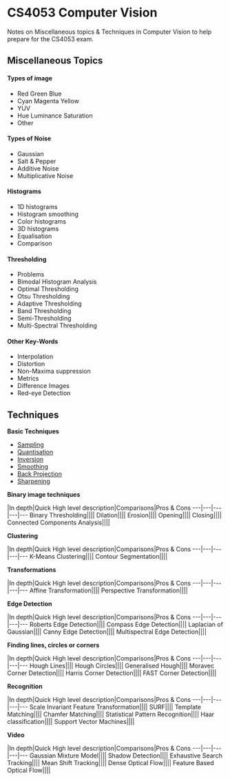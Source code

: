 
# CS4053 Computer Vision

Notes on Miscellaneous topics & Techniques in Computer Vision to help prepare for the CS4053 exam.

## Miscellaneous Topics

#### Types of image
* Red Green Blue
* Cyan Magenta Yellow
* YUV
* Hue Luminance Saturation
* Other

#### Types of Noise
* Gaussian
* Salt & Pepper
* Additive Noise
* Multiplicative Noise

#### Histograms
* 1D histograms
* Histogram smoothing
* Color histograms
* 3D histograms
* Equalisation
* Comparison

#### Thresholding
* Problems
* Bimodal Histogram Analysis
* Optimal Thresholding
* Otsu Thresholding
* Adaptive Thresholding
* Band Thresholding
* Semi-Thresholding
* Multi-Spectral Thresholding

#### Other Key-Words
* Interpolation
* Distortion
* Non-Maxima suppression
* Metrics
* Difference Images
* Red-eye Detection

## Techniques

**Basic Techniques**
* [Sampling](https://github.com/nating/cs-exams/tree/master/assets/notes/fourth-year/computer-vision/notes/techniques/basic-techniques.md#sampling)
* [Quantisation](https://github.com/nating/cs-exams/tree/master/assets/notes/fourth-year/computer-vision/notes/techniques/basic-techniques.md#quantisation)
* [Inversion](https://github.com/nating/cs-exams/tree/master/assets/notes/fourth-year/computer-vision/notes/techniques/basic-techniques.md#inversion)
* [Smoothing](https://github.com/nating/cs-exams/tree/master/assets/notes/fourth-year/computer-vision/notes/techniques/basic-techniques.md#smoothing)
* [Back Projection](https://github.com/nating/cs-exams/tree/master/assets/notes/fourth-year/computer-vision/notes/techniques/basic-techniques.md#back-projection)
* [Sharpening](https://github.com/nating/cs-exams/tree/master/assets/notes/fourth-year/computer-vision/notes/techniques/basic-techniques.md#sharpening)

**Binary image techniques**

|In depth|Quick High level description|Comparisons|Pros & Cons
---|---|---|---|---
Binary Thresholding||||
Dilation||||
Erosion||||
Opening||||
Closing||||
Connected Components Analysis||||

**Clustering**

|In depth|Quick High level description|Comparisons|Pros & Cons
---|---|---|---|---
K-Means Clustering||||
Contour Segmentation||||

**Transformations**

|In depth|Quick High level description|Comparisons|Pros & Cons
---|---|---|---|---
Affine Transformation||||
Perspective Transformation||||

**Edge Detection**

|In depth|Quick High level description|Comparisons|Pros & Cons
---|---|---|---|---
Roberts Edge Detection||||
Compass Edge Detection||||
Laplacian of Gaussian||||
Canny Edge Detection||||
Multispectral Edge Detection||||

**Finding lines, circles or corners**

|In depth|Quick High level description|Comparisons|Pros & Cons
---|---|---|---|---
Hough Lines||||
Hough Circles||||
Generalised Hough||||
Moravec Corner Detection||||
Harris Corner Detection||||
FAST Corner Detection||||

**Recognition**

|In depth|Quick High level description|Comparisons|Pros & Cons
---|---|---|---|---
Scale Invariant Feature Transformation||||
SURF||||
Template Matching||||
Chamfer Matching||||
Statistical Pattern Recognition||||
Haar classification||||
Support Vector Machines||||

**Video**

|In depth|Quick High level description|Comparisons|Pros & Cons
---|---|---|---|---
Gaussian Mixture Model||||
Shadow Detection||||
Exhaustive Search Tracking||||
Mean Shift Tracking||||
Dense Optical Flow||||
Feature Based Optical Flow||||
